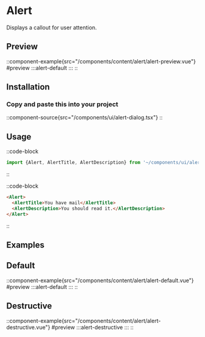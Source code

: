# Alert

Displays a callout for user attention.

## Preview
::component-example{src="/components/content/alert/alert-preview.vue"}
#preview
  :::alert-default
  :::
::

## Installation

### Copy and paste this into your project
::component-source{src="/components/ui/alert-dialog.tsx"}
::

## Usage
::code-block
```ts
import {Alert, AlertTitle, AlertDescription} from '~/components/ui/alert.vue';
```
::

::code-block
```html
<Alert>
  <AlertTitle>You have mail</AlertTitle>
  <AlertDescription>You should read it.</AlertDescription>
</Alert>
```
::

## Examples

## Default
::component-example{src="/components/content/alert/alert-default.vue"}
#preview
  :::alert-default
  :::
::


## Destructive
::component-example{src="/components/content/alert/alert-destructive.vue"}
#preview
  :::alert-destructive
  :::
::

